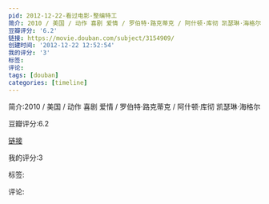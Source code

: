 ```yaml
---
pid: 2012-12-22-看过电影-整编特工
简介: 2010 / 美国 / 动作 喜剧 爱情 / 罗伯特·路克蒂克 / 阿什顿·库彻 凯瑟琳·海格尔
豆瓣评分: '6.2'
链接: https://movie.douban.com/subject/3154909/
创建时间: '2012-12-22 12:52:54'
我的评分: '3'
标签:
评论:
tags: [douban]
categories: [timeline]
---
```

简介:2010 / 美国 / 动作 喜剧 爱情 / 罗伯特·路克蒂克 / 阿什顿·库彻 凯瑟琳·海格尔

豆瓣评分:6.2

[链接](https://movie.douban.com/subject/3154909/)

我的评分:3

标签:

评论:


